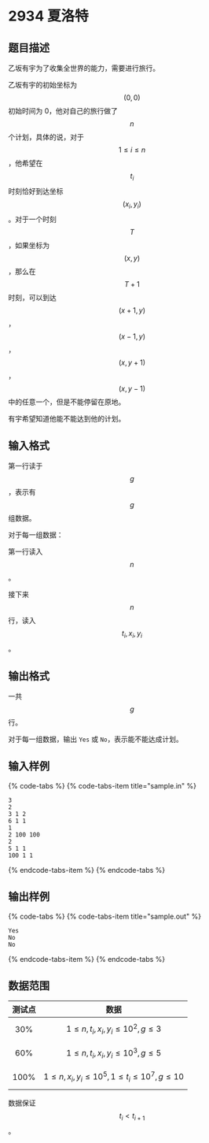 # 2934 夏洛特

## 题目描述

乙坂有宇为了收集全世界的能力，需要进行旅行。

乙坂有宇的初始坐标为 $$(0,\,0)$$ 初始时间为 0，他对自己的旅行做了 $$n$$ 个计划，具体的说，对于 $$1 \leq i \leq n$$，他希望在 $$t_i$$ 时刻恰好到达坐标 $$(x_i,\,y_i)$$。对于一个时刻 $$T$$，如果坐标为 $$(x,\,y)$$，那么在 $$T + 1$$ 时刻，可以到达 $$(x + 1,\,y)$$，$$(x - 1,\,y)$$，$$(x,\,y + 1)$$，$$(x,\,y - 1)$$ 中的任意一个，但是不能停留在原地。

有宇希望知道他能不能达到他的计划。

## 输入格式

第一行读于 $$g$$，表示有 $$g$$ 组数据。

对于每一组数据：

第一行读入 $$n$$。

接下来 $$n$$ 行，读入 $$t_i,\,x_i,\,y_i$$。

## 输出格式

一共 $$g$$ 行。

对于每一组数据，输出 `Yes` 或 `No`，表示能不能达成计划。

## 输入样例

{% code-tabs %}
{% code-tabs-item title="sample.in" %}
```text
3
2
3 1 2
6 1 1
1
2 100 100
2
5 1 1
100 1 1
```
{% endcode-tabs-item %}
{% endcode-tabs %}

## 输出样例

{% code-tabs %}
{% code-tabs-item title="sample.out" %}
```text
Yes
No
No
```
{% endcode-tabs-item %}
{% endcode-tabs %}

## 数据范围

| 测试点 | 数据 |
| :---: | :---: |
| 30% | $$1 \leq n,\,t_i,\,x_i,\,y_i \leq 10^2,\,g \leq 3$$ |
| 60% | $$1 \leq n,\,t_i,\,x_i,\,y_i \leq 10^3,\,g \leq 5$$ |
| 100% | $$1 \leq n,\,x_i,\,y_i \leq 10^5,\,1 \leq t_i \leq 10^7,\,g \leq 10$$ |

数据保证 $$t_i < t_{i+1}$$。

